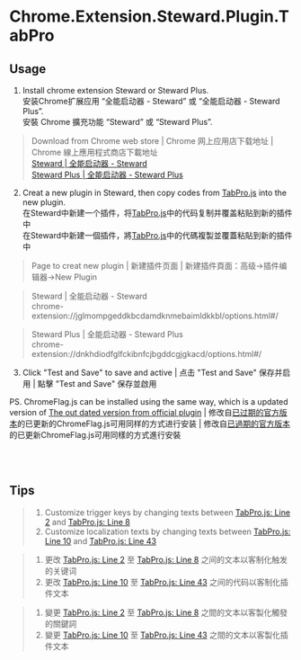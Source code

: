 # Chrome.Extension.Steward.Plugin.TabPro

## Usage
1. Install chrome extension Steward or Steward Plus.
<br>安装Chrome扩展应用 “全能启动器 - Steward” 或 “全能启动器 - Steward Plus”.
<br>安裝 Chrome 擴充功能 “Steward” 或 “Steward Plus”.
>Download from Chrome web store | Chrome 网上应用店下载地址 | Chrome 線上應用程式商店下載地址
<br>[Steward | 全能启动器 - Steward](https://chrome.google.com/webstore/detail/steward/jglmompgeddkbcdamdknmebaimldkkbl)
<br>[Steward Plus | 全能启动器 - Steward Plus](https://chrome.google.com/webstore/detail/steward-plus/dnkhdiodfglfckibnfcjbgddcgjgkacd)
2. Creat a new plugin in Steward, then copy codes from [TabPro.js](https://raw.githubusercontent.com/wayneferdon/Chrome.Extension.Steward.Plugin.TabPro/main/TabPro.js) into the new plugin.
<br>在Steward中新建一个插件，将[TabPro.js](https://raw.githubusercontent.com/wayneferdon/Chrome.Extension.Steward.Plugin.TabPro/main/TabPro.js)中的代码复制并覆盖粘贴到新的插件中
<br>在Steward中新建一個插件，將[TabPro.js](https://raw.githubusercontent.com/wayneferdon/Chrome.Extension.Steward.Plugin.TabPro/main/TabPro.js)中的代碼複製並覆蓋粘貼到新的插件中
>Page to creat new plugin | 新建插件页面 | 新建插件頁面：高级->插件编辑器->New Plugin

>Steward | 全能启动器 - Steward 
<br>chrome-extension://jglmompgeddkbcdamdknmebaimldkkbl/options.html#/

>Steward Plus | 全能启动器 - Steward Plus
<br>chrome-extension://dnkhdiodfglfckibnfcjbgddcgjgkacd/options.html#/
3.  Click "Test and Save" to save and active | 点击 "Test and Save" 保存并启用 | 點擊 "Test and Save" 保存並啟用

PS. ChromeFlag.js can be installed using the same way, which is a updated version of [The out dated version from official plugin](https://github.com/Steward-launcher/steward-plugins/blob/master/plugins/chromeflags.js) | 修改自[已过期的官方版本](https://github.com/Steward-launcher/steward-plugins/blob/master/plugins/chromeflags.js)的已更新的ChromeFlag.js可用同样的方式进行安装 | 修改自[已過期的官方版本](https://github.com/Steward-launcher/steward-plugins/blob/master/plugins/chromeflags.js)的已更新ChromeFlag.js可用同樣的方式進行安裝


<br><br>
## Tips
>1. Customize trigger keys by changing texts between [TabPro.js: Line 2](https://github.com/wayneferdon/Chrome.Extension.Steward.Plugin.TabPro/blob/main/TabPro.js#L2) and [TabPro.js: Line 8](https://github.com/wayneferdon/Chrome.Extension.Steward.Plugin.TabPro/blob/main/TabPro.js#L8)
>2. Customize localization texts by changing texts between [TabPro.js: Line 10](https://github.com/wayneferdon/Chrome.Extension.Steward.Plugin.TabPro/blob/main/TabPro.js#L10) and [TabPro.js: Line 43](https://github.com/wayneferdon/Chrome.Extension.Steward.Plugin.TabPro/blob/main/TabPro.js#L43)

>1. 更改 [TabPro.js: Line 2](https://github.com/wayneferdon/Chrome.Extension.Steward.Plugin.TabPro/blob/main/TabPro.js#L2) 至 [TabPro.js: Line 8](https://github.com/wayneferdon/Chrome.Extension.Steward.Plugin.TabPro/blob/main/TabPro.js#L8) 之间的文本以客制化触发的关键词
>2. 更改 [TabPro.js: Line 10](https://github.com/wayneferdon/Chrome.Extension.Steward.Plugin.TabPro/blob/main/TabPro.js#L10) 至 [TabPro.js: Line 43](https://github.com/wayneferdon/Chrome.Extension.Steward.Plugin.TabPro/blob/main/TabPro.js#L43) 之间的代码以客制化插件文本

>1. 變更 [TabPro.js: Line 2](https://github.com/wayneferdon/Chrome.Extension.Steward.Plugin.TabPro/blob/main/TabPro.js#L2) 至 [TabPro.js: Line 8](https://github.com/wayneferdon/Chrome.Extension.Steward.Plugin.TabPro/blob/main/TabPro.js#L8) 之間的文本以客製化觸發的關鍵詞
>2. 變更 [TabPro.js: Line 10](https://github.com/wayneferdon/Chrome.Extension.Steward.Plugin.TabPro/blob/main/TabPro.js#L10) 至 [TabPro.js: Line 43](https://github.com/wayneferdon/Chrome.Extension.Steward.Plugin.TabPro/blob/main/TabPro.js#L43) 之間的文本以客製化插件文本
